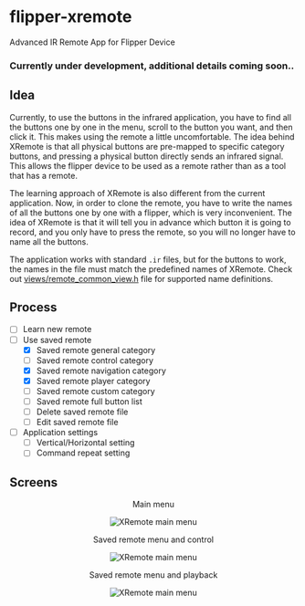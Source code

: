 # flipper-xremote
Advanced IR Remote App for Flipper Device 

### Currently under development, additional details coming soon..

## Idea
Currently, to use the buttons in the infrared application, you have to find all the buttons one by one in the menu, scroll to the button you want, and then click it. This makes using the remote a little uncomfortable. The idea behind XRemote is that all physical buttons are pre-mapped to specific category buttons, and pressing a physical button directly sends an infrared signal. This allows the flipper device to be used as a remote rather than as a tool that has a remote.

The learning approach of XRemote is also different from the current application. Now, in order to clone the remote, you have to write the names of all the buttons one by one with a flipper, which is very inconvenient. The idea of XRemote is that it will tell you in advance which button it is going to record, and you only have to press the remote, so you will no longer have to name all the buttons.

The application works with standard `.ir` files, but for the buttons to work, the names in the file must match the predefined names of XRemote. Check out [views/remote_common_view.h](https://github.com/kala13x/flipper-xremote/blob/main/views/xremote_common_view.h) file for supported name definitions.

## Process

- [ ] Learn new remote
- [ ] Use saved remote
    - [x] Saved remote general category
    - [ ] Saved remote control category
    - [x] Saved remote navigation category
    - [x] Saved remote player category
    - [ ] Saved remote custom category
    - [ ] Saved remote full button list
    - [ ] Delete saved remote file
    - [ ] Edit saved remote file
- [ ] Application settings
    - [ ] Vertical/Horizontal setting
    - [ ] Command repeat setting

## Screens

<p align="center">
Main menu
</p>
<p align="center">
    <img src="https://github.com/kala13x/flipper-xremote/blob/main/screens/app_menu.png" alt="XRemote main menu">
</p>

<p align="center">
Saved remote menu and control
</p>
<p align="center">
    <img src="https://github.com/kala13x/flipper-xremote/blob/main/screens/control.png" alt="XRemote main menu">
</p>

<p align="center">
Saved remote menu and playback
</p>
<p align="center">
    <img src="https://github.com/kala13x/flipper-xremote/blob/main/screens/playback.png" alt="XRemote main menu">
</p>
